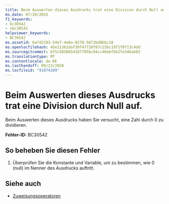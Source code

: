 ```yaml
---
title: Beim Auswerten dieses Ausdrucks trat eine Division durch Null auf.
ms.date: 07/20/2015
f1_keywords:
- bc30542
- vbc30542
helpviewer_keywords:
- BC30542
ms.assetid: ba7d2193-54e7-4a6a-82f0-5672bd0bbc18
ms.openlocfilehash: 45e11362daf39f47728f87c15bc1971f0713c4dd
ms.sourcegitcommit: bf5c5850654187705bc94cc40ebfb62fe346ab02
ms.translationtype: MT
ms.contentlocale: de-DE
ms.lasthandoff: 09/23/2020
ms.locfileid: "91074289"
---
```

# <a name="division-by-zero-occurred-while-evaluating-this-expression"></a>Beim Auswerten dieses Ausdrucks trat eine Division durch Null auf.

Beim Auswerten dieses Ausdrucks haben Sie versucht, eine Zahl durch 0 zu dividieren.  
  
 **Fehler-ID:** BC30542  
  
## <a name="to-correct-this-error"></a>So beheben Sie diesen Fehler  
  
1. Überprüfen Sie die Konstante und Variable, um zu bestimmen, wie 0 (null) im Nenner des Ausdrucks auftritt.  
  
## <a name="see-also"></a>Siehe auch

- [Zuweisungsoperatoren](../language-reference/operators/assignment-operators.md)
